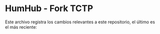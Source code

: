 HumHub - Fork TCTP
==================

Este archivo registra los cambios relevantes a este repositorio, el último es el más reciente:

